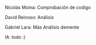 Nicolás Moina: Comprobación de codigo

David Reinoso: Análisis 

Gabriel Lara: Más Análisis demente 

IA: todo :) 
